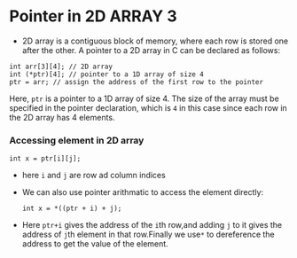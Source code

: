 # Pointer in 2D ARRAY 3

- 2D array is a contiguous block of memory, where each row is stored one after the other. A pointer to a 2D array in C can be declared as follows:
```
int arr[3][4]; // 2D array
int (*ptr)[4]; // pointer to a 1D array of size 4
ptr = arr; // assign the address of the first row to the pointer

```
Here, `ptr` is a pointer to a 1D array of size 4. The size of the array must be specified in the pointer declaration, which is `4` in this case since each row in the 2D array has 4 elements.

### Accessing element in 2D array ###
```
int x = ptr[i][j];
```
+ here `i` and `j` are row ad column indices
* We can also use pointer arithmatic to access the element directly:
    ```
    int x = *((ptr + i) + j);
    ```
+ Here `ptr+i` gives the address of the `i`th row,and adding `j` to it gives the address of `j`th element in that row.Finally we use`*` to dereference the address to get the value of the element.